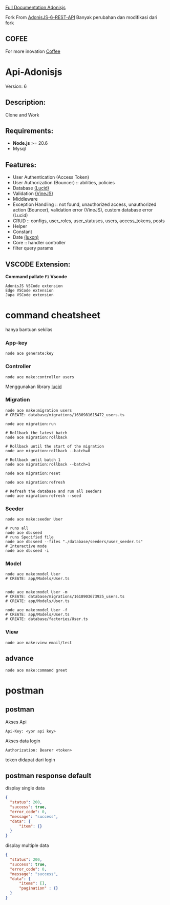 
[Full Documentation Adonisjs](https://docs.adonisjs.com/guides/preface/introduction)

Fork From [AdonisJS-6-REST-API](https://github.com/rayhannovelo/AdonisJS-6-REST-API/tree/main) Banyak perubahan dan modifikasi dari fork

## COFEE

For more inovation [Coffee](https://saidqb.github.io/coffee)

# Api-Adonisjs 

Version: 6

## Description:
Clone and Work

## Requirements:
- **Node.js** >= 20.6
- Mysql

## Features:
- User Authentication (Access Token)
- User Authorization (Bouncer) :: abilities, policies
- Database [(Lucid)](https://lucid.adonisjs.com/docs/table-builder)
- Validation [(VineJS)](https://vinejs.dev/docs/types/string#defining-error-messages)
- Middleware
- Exception Handling :: not found, unauthorized access, unauthorized action (Bouncer), validation error (VineJS), custom database error (Lucid)
- CRUD :: configs, user_roles, user_statuses, users, access_tokens, posts
- Helper
- Constant
- Date [(luxon)](https://moment.github.io/luxon/#/?id=luxon)
- Core :: handler controller
- filter query params


## VSCODE Extension:

**Command pallate ``F1`` Vscode**

```
AdonisJS VSCode extension
Edge VSCode extension
Japa VSCode extension
```

# command cheatsheet
hanya bantuan sekilas

### App-key
```
node ace generate:key 
```

### Controller
```
node ace make:controller users
```

Menggunakan library [lucid](https://lucid.adonisjs.com/docs/introduction)


### Migration
```
node ace make:migration users
# CREATE: database/migrations/1630981615472_users.ts

node ace migration:run

# Rollback the latest batch
node ace migration:rollback

# Rollback until the start of the migration
node ace migration:rollback --batch=0

# Rollback until batch 1
node ace migration:rollback --batch=1

node ace migration:reset

node ace migration:refresh

# Refresh the database and run all seeders
node ace migration:refresh --seed

```

### Seeder
```
node ace make:seeder User

# runs all
node ace db:seed
# runs Specified file
node ace db:seed --files "./database/seeders/user_seeder.ts"
# Interactive mode
node ace db:seed -i

```

### Model
```
node ace make:model User
# CREATE: app/Models/User.ts


node ace make:model User -m
# CREATE: database/migrations/1618903673925_users.ts
# CREATE: app/Models/User.ts

node ace make:model User -f
# CREATE: app/Models/User.ts
# CREATE: database/factories/User.ts
```


### View
```
node ace make:view email/test
```

## advance
```
node ace make:command greet
```


# postman

## postman

Akses Api
```
Api-Key: <yor api key>
```

Akses data login
```
Authorization: Bearer <token>
```
token didapat dari login

## postman response default

display single data
```json
{
  "status": 200,
  "success": true,
  "error_code": 0,
  "message": "success",
  "data": {
      "item": {}
  }
}
```

display multiple data
```json
{
  "status": 200,
  "success": true,
  "error_code": 0,
  "message": "success",
  "data": {
      "items": [],
      "pagination" : {}
  }
}
```

